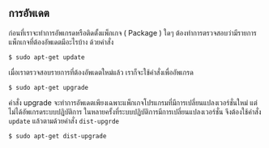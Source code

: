 ## การอัพเดต

ก่อนที่เราจะทำการอัพเกรดหรือติดตั้งแพ็กเกจ \( Package \) ใดๆ ต้องทำการตรวจสอบว่ามีรายการแพ็กเกจที่ต้องอัพเดตมีอะไรบ้าง ด้วยคำสั่ง

`$ sudo apt-get update`

เมื่อเราตรวจสอบรายการที่ต้องอัพเดตใหม่แล้ว เราก็จะใช้คำสั่งเพื่ออัพเกรด

`$ sudo apt-get upgrade`

คำสั่ง upgrade จะทำการอัพเดตเพียงเฉพาะแพ็กเกจโปรแกรมที่มีการเปลี่ยนแปลงเวอร์ชั่นใหม่ แต่ไม่ได้อัพเกรดระบบปฏิบัติการ ในหลายครั้งที่ระบบปฏิบัติการมีการเปลี่ยนแปลงเวอร์ชั่น จึงต้องใช้คำสั่ง `update` แล้วตามด้วยคำสั่ง `dist-upgrde`

`$ sudo apt-get dist-upgrade`

